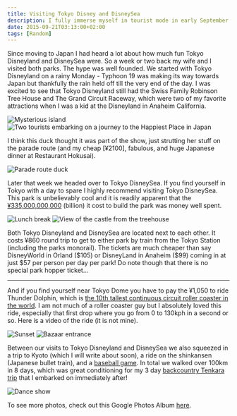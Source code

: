 ```yaml
---
title: Visiting Tokyo Disney and DisneySea
description: I fully immerse myself in tourist mode in early September ticking off several must see places in the Land of the Rising Sun...
date: 2015-09-21T03:13:00+02:00
tags: [Random]
---
```

<div class="text-lg mt-2">
<p class="mb-2">Since moving to Japan I had heard a lot about how much fun Tokyo Disneyland and DisneySea were. So a week or two back my wife and I visited both parks. The hype was well founded. We started with Tokyo Disneyland on a rainy Monday - Typhoon 19 was making its way towards Japan but thankfully the rain held off till the very end of the day. I was excited to see that Tokyo Disneyland still had the Swiss Family Robinson Tree House and The Grand Circuit Raceway, which were two of my favorite attractions when I was a kid at the Disneyland in Anaheim California.</p>

<img class="w-8/12 rounded-lg shadow-lg mx-auto mb-2" src="https://fallfish-tenkara-images.s3-us-west-1.amazonaws.com/FfT+-+Tokyo+Disney/tokyo-japan-disney+sea-journey+to+the+center+of+the+earth-volcano-mysterious+island.JPG" alt="Mysterious island" />

<img class="w-8/12 rounded-lg shadow-lg mx-auto" src="https://fallfish-tenkara-images.s3-us-west-1.amazonaws.com/FfT+-+Tokyo+Disney/tokyo-japan-disneyland-monorail.jpg" alt="Two tourists embarking on a journey to the Happiest Place in Japan" />

<p class="mt-2 mb-2">I think this duck thought it was part of the show, just strutting her stuff on the parade route (and my cheap [¥2100], fabulous, and huge Japanese dinner at Restaurant Hokusai).</p>

<img class="w-8/12 rounded-lg shadow-lg mx-auto" src="https://fallfish-tenkara-images.s3-us-west-1.amazonaws.com/FfT+-+Tokyo+Disney/tokyo-japan-disneyland-parade+route-duck.JPG" alt="Parade route duck" />

<p class="mt-2 mb-2">Later that week we headed over to Tokyo DisneySea. If you find yourself in Tokyo with a day to spare I highly recommend visiting Tokyo DisneySea. This park is unbelievably cool and it is readily apparent that the <a href="https://en.wikipedia.org/wiki/Tokyo_DisneySea#Awards" target="_blank" rel="noopener noreferrer" class="text-red-500 hover:bg-red-500 hover:text-white">¥335,000,000,000</a> (billion) it cost to build the park was money well spent.</p>

<img class="w-8/12 rounded-lg shadow-lg mx-auto mb-2" src="https://fallfish-tenkara-images.s3-us-west-1.amazonaws.com/FfT+-+Tokyo+Disney/tokyo-japan-disneyland-dinner-restaurant+hokusai.JPG" alt="Lunch break" />

<img class="w-8/12 rounded-lg shadow-lg mx-auto" src="https://fallfish-tenkara-images.s3-us-west-1.amazonaws.com/FfT+-+Tokyo+Disney/tokyo-japan-disneyland-castle-swiss+family+robinson+tree+house.JPG" alt="View of the castle from the treehouse" />

<p class="mt-2 mb-2">Both Tokyo Disneyland and DisneySea are located next to each other. It costs ¥860 round trip to get to either park by train from the Tokyo Station (including the parks monorail). The tickets are much cheaper than say DisneyWorld in Orland ($105) or DisneyLand in Anaheim ($99) coming in at just $57 per person per day per park! Do note though that there is no special park hopper ticket...</p>

<hr />

<p class="mt-2 mb-2">And if you find yourself near Tokyo Dome you have to pay the ¥1,050 to ride Thunder Dolphin, which is <a href="https://en.wikipedia.org/wiki/Thunder_Dolphin" target="_blank" rel="noopener noreferrer" class="text-red-500 hover:bg-red-500 hover:text-white">the 10th tallest continuous circuit roller coaster in the world</a>. I am not much of a roller coaster guy but I absolutely loved this ride, especially that first drop where you go from 0 to 130kph in a second or so. Here is a video of the ride (it is not mine).</p>

<img class="w-8/12 rounded-lg shadow-lg mx-auto mb-2" src="https://fallfish-tenkara-images.s3-us-west-1.amazonaws.com/FfT+-+Tokyo+Disney/tokyo-japan-disney+sea-journey+to+the+center+of+the+earth-volcano-mysterious+island-sunset.JPG" alt="Sunset" />

<img class="w-8/12 rounded-lg shadow-lg mx-auto" src="https://fallfish-tenkara-images.s3-us-west-1.amazonaws.com/FfT+-+Tokyo+Disney/tokyo-japan-disneyland-world+bazaar.JPG" alt="Bazaar entrance" />

<p class="mt-2 mb-2">Between our visits to Tokyo Disneyland and DisneySea we also squeezed in a trip to Kyoto (which I will write about soon), a ride on the shinkansen (Japanese bullet train), and a <a href="https://taiken.co/single/baseball-it-is" target="_blank" rel="noopener noreferrer" class="text-red-500 hover:bg-red-500 hover:text-white">baseball game</a>. In total we walked over 100km in 8 days, which was great conditioning for my 3 day <a href="https://www.fallfishtenkara.com/backcountry-tenkara/" target="_blank" rel="noopener noreferrer" class="text-red-500 hover:bg-red-500 hover:text-white">backcountry Tenkara trip</a> that I embarked on immediately after!</p>

<img class="w-8/12 rounded-lg shadow-lg mx-auto" src="https://fallfish-tenkara-images.s3-us-west-1.amazonaws.com/FfT+-+Tokyo+Disney/tokyo-japan-disneyland-show-dancing.JPG" alt="Dance show" />

<p class="mt-2 mb-2 italic text-center font-semibold text-gray-400">To see more photos, check out this Google Photos Album <a href="https://photos.app.goo.gl/LA95svNCPMtwirbL9" target="_blank" rel="noopener" class="text-red-500 hover:bg-red-500 hover:text-white">here</a>.</p>

</div>